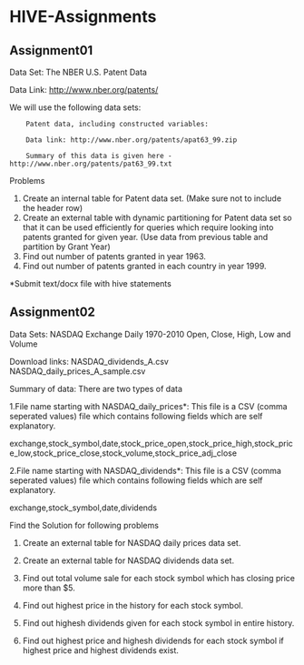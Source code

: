 # HIVE-Assignments

Assignment01
-------------------------------------------------------------------------
Data Set: The NBER U.S. Patent Data

Data Link: http://www.nber.org/patents/

We will use the following data sets:

        Patent data, including constructed variables:

        Data link: http://www.nber.org/patents/apat63_99.zip

        Summary of this data is given here - http://www.nber.org/patents/pat63_99.txt

Problems 
1. Create an internal table for Patent data set.
   (Make sure not to include the header row)
2. Create an external table with dynamic partitioning for Patent data set so that it can be used efficiently for queries which require looking into patents granted for given year.
   (Use data from previous table and partition by Grant Year)
3. Find out number of patents granted in year 1963.
4. Find out number of patents granted in each country in year 1999.

*Submit text/docx file with hive statements



Assignment02
--------------------------------------------------------------------------------------
Data Sets: NASDAQ Exchange Daily 1970-2010 Open, Close, High, Low and Volume

Download links:    NASDAQ_dividends_A.csv     NASDAQ_daily_prices_A_sample.csv

Summary of data: There are two types of data

1.File name starting with NASDAQ_daily_prices*: This file is a CSV (comma seperated values) file which contains following fields which are self explanatory.

exchange,stock_symbol,date,stock_price_open,stock_price_high,stock_price_low,stock_price_close,stock_volume,stock_price_adj_close


2.File name starting with NASDAQ_dividends*: This file is a CSV (comma seperated values) file which contains following fields which are self explanatory.

exchange,stock_symbol,date,dividends

Find the Solution for following problems
1. Create an external table for NASDAQ daily prices data set.

2. Create an external table for NASDAQ dividends data set.

3. Find out total volume sale for each stock symbol which has closing price more than $5.

4. Find out highest price in the history for each stock symbol.

5. Find out highesh dividends given for each stock symbol in entire history.

6. Find out highest price and highesh dividends for each stock symbol if highest price and highest dividends exist.

